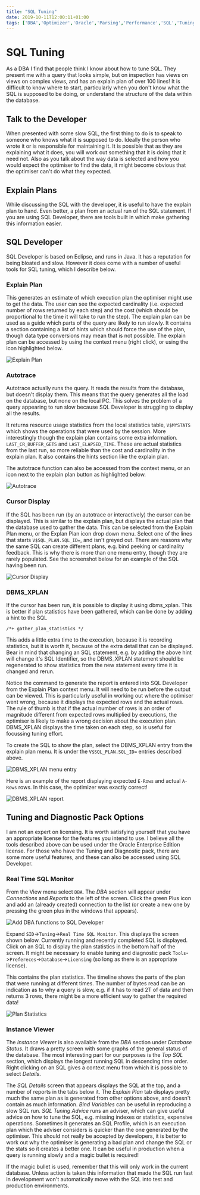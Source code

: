 ```yaml
---
title: "SQL Tuning"
date: 2019-10-11T12:00:11+01:00
tags: ['DBA','Optimizer','Oracle','Parsing','Performance','SQL','Tuning']
---
```


# SQL Tuning

As a DBA I find that people think I know about how to tune SQL. They present me with a query that looks simple, but on inspection has
views on views on complex views, and has an explain plan of over 100 lines! It is difficult to know where to start, particularly when you don't know what the SQL is
supposed to be doing, or understand the structure of the data within the database.

## Talk to the Developer

When presented with some slow SQL, the first thing to do is to speak to someone who knows what it is supposed to do. Ideally the
person who wrote it or is responsible for maintaining it. It is possible that as they are explaining what it does, you will work out something
that it is doing that it need not. Also as you talk about the way data is selected and how you would expect the optimiser to find the data,
it might become obvious that the optimiser can't do what they expected.


## Explain Plans

While discussing the SQL with the developer, it is useful to have the explain plan to hand. Even better, a 
plan from an actual run of the SQL statement. If you are using SQL Developer, there are tools built in which make gathering this information
easier.

## SQL Developer

SQL Developer is based on Eclipse, and runs in Java. It has a reputation for being bloated and slow. However it does come with a number
of useful tools for SQL tuning, which I describe below.

### Explain Plan

This generates an estimate of which execution plan the optimiser might use to get the data.
The user can see the expected cardinality (i.e. expected number of rows returned by each step)
and the cost (which should be proportional to the time it will take to run the step).
The explain plan can be used as a guide which parts of the query are likely to run slowly. It contains
a section containing a list of hints which should force the use of the plan, though data type conversions may mean that is not possible.
The explain plan can be accessed by using the context menu (right click), or using the icon highlighted below.

![Explain Plan](../../images/SQLTuning/sqldexplain.png)

### Autotrace

Autotrace actually runs the query. It reads the results from the database, but doesn't display them. This means that the query generates
all the load on the database,
but none on the local PC.  This solves the problem of a query appearing to run slow because SQL Developer is struggling to display
all the results.

It returns resource usage statistics from the local statistics table, `V$MYSTATS` which shows the operations that were used by the
session. More interestingly though
the explain plan contains some extra information. `LAST_CR_BUFFER_GETS` and `LAST_ELAPSED_TIME`. These are actual statistics from the last run, so
more reliable than the cost and cardinality in the explain plan. It also contains the hints section like the explain plan.

The autotrace function can also be accessed from the context menu, or an icon next to the explain plan button as highlighted below.

![Autotrace](../../images/SQLTuning/sqldautotrace.png)

### Cursor Display

If the SQL has been run (by an autotrace or interactively) the cursor can be displayed. This is similar to the explain plan, but displays the
actual plan that the database used to gather the data. This can be selected from the Explain Plan menu, or the Explan Plan icon drop down menu. Select one
of the lines that starts `V$SQL_PLAN.SQL_ID=`, and isn't greyed out. There are reasons why the same SQL can create different plans, e.g.
bind peeking or cardinality feedback. This is why there is more than one menu entry, though they are rarely populated. See the
screenshot below for an example of the SQL having been run.

![Cursor Display](../../images/SQLTuning/sqldcursormenu.png)


### DBMS_XPLAN

If the cursor has been run, it is possible to display it using dbms_xplan. This is better if plan statistics have been gathered, which can be done
by adding a hint to the SQL

```/*+ gather_plan_statistics */```

This adds a little extra time to the execution, because it is recording statistics,
but it is worth it, because of the extra detail that can be displayed. Bear in mind that changing an SQL statement, e.g. by adding
the above hint will change it's SQL Identifier, so the DBMS_XPLAN statement should be regenerated to show statistics from the new
statement every time it is changed and rerun.

Notice the command to generate the report is entered into SQL Developer from the Explain Plan context menu. It will need to be run
before the output can be viewed. This is particularly useful in working out
where the optimiser went wrong, because it displays the expected rows and the actual rows. The rule of thumb is that if the actual number of
rows is an order of magnitude different from expected rows multiplied by executions, the optimiser is likely to make a wrong decision about
the execution plan. DBMS_XPLAN displays the time
taken on each step, so is useful for focussing tuning effort.

To create the SQL to show the plan, select the DBMS_XPLAN entry from the explain plan menu. It is under the `V$SQL_PLAN.SQL_ID=` entries described
above.

![DBMS_XPLAN menu entry](../../images/SQLTuning/sqldcursor.png)

Here is an example of the report displaying expected `E-Rows` and actual `A-Rows` rows. In this case, the optimizer was exactly correct!

![DBMS_XPLAN report](../../images/SQLTuning/sqldxplan.png)


## Tuning and Diagnostic Pack Options

I am not an expert on licensing. It is worth satisfying yourself that you have an appropriate license for the features you intend to use.
I believe all the tools described above can be used under the Oracle Enterprise Edition license. For those who
have the Tuning and Diagnostic pack, there are some more useful features, and these can also be accessed using
SQL Developer.


### Real Time SQL Monitor

From the View menu select `DBA`. The _DBA_ section will appear under _Connections_ and _Reports_ to the left of the screen. Click the green
Plus icon and add an (already created) connection to the list (or create a new one by pressing the green plus in the windows that appears).

![Add DBA functions to SQL Developer](../../images/SQLTuning/sqldadddba.png)

Expand `SID`->`Tuning`->`Real Time SQL Monitor`. This displays the 
screen shown below. Currently running and recently completed SQL is displayed. Click on an SQL to display the plan statistics in the bottom half of the
screen. It might be necessary to enable tuning and diagnostic pack `Tools`->`Prefereces`->`Database`->`Licensing` 
(so long as there is an appropriate license).

This contains the plan statistics. The timeline shows the parts of the plan that were
running at different times. The number of bytes read can be an indication as to why a query is slow, e.g. if it has to read 2T of data
and then returns 3 rows, there might be a more efficient way to gather the required data!

![Plan Statistics](../../images/SQLTuning/sqldistatus.png)

### Instance Viewer

The _Instance Viewer_ is also available from the _DBA_ section under _Database Status_. It draws a pretty screen with some graphs of the general
status of the database. The most interesting part for our purposes is the _Top SQL_ section, which displays the longest running SQL
in descending time order. Right clicking on an SQL gives a context menu from which it is possible to select _Details_.

The _SQL Details_ screen that appears displays the SQL at the top, and a number of reports in the tabs below it. The _Explain Plan_
tab displays pretty much the same plan as is generated from other options above, and doesn't contain as much information. _Bind Variables_ can be
useful in reproducing a slow SQL run. _SQL Tuning Advice_ runs an adviser, which can give useful advice on how
to tune the SQL, e.g. missing indexes or statistics, expensive operations. Sometimes it generates an SQL Profile, which is an execution
plan which the adviser considers is quicker than the one generated by the optimiser. This should not really be accepted by developers, it
is better to work out why the optimiser is generating a bad plan and change the SQL or the stats so it creates a better one. It can be 
useful in production when a query is running slowly and a magic bullet is required!

If the magic bullet is used, remember that this will only work in the current database. Unless action is taken this information that made the SQL
run fast in development won't automatically move with the SQL into test and production environments.

